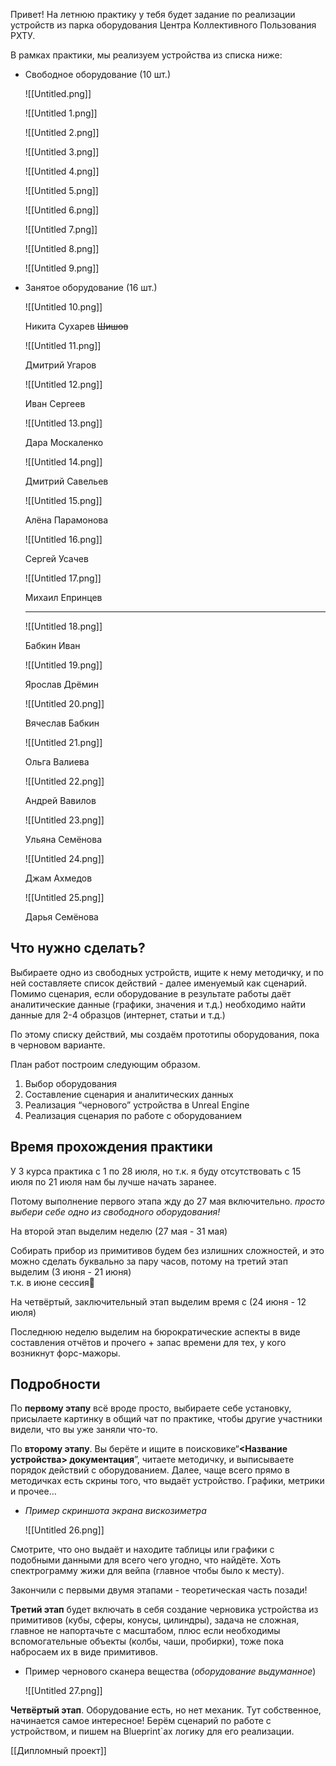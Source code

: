 Привет! На летнюю практику у тебя будет задание по реализации устройств из парка оборудования Центра Коллективного Пользования РХТУ.

В рамках практики, мы реализуем устройства из списка ниже:

- Свободное оборудование (10 шт.)
    
    ![[Untitled.png]]
    
    ![[Untitled 1.png]]
    
    ![[Untitled 2.png]]
    
    ![[Untitled 3.png]]
    
    ![[Untitled 4.png]]
    
    ![[Untitled 5.png]]
    
    ![[Untitled 6.png]]
    
    ![[Untitled 7.png]]
    
    ![[Untitled 8.png]]
    
    ![[Untitled 9.png]]
    
- Занятое оборудование (16 шт.)
    
    ![[Untitled 10.png]]
    
    Никита Сухарев ~~Шишов~~
    
    ![[Untitled 11.png]]
    
    Дмитрий Угаров
    
    ![[Untitled 12.png]]
    
    Иван Сергеев
    
    ![[Untitled 13.png]]
    
    Дара Москаленко
    
    ![[Untitled 14.png]]
    
    Дмитрий Савельев
    
    ![[Untitled 15.png]]
    
    Алёна Парамонова
    
    ![[Untitled 16.png]]
    
    Сергей Усачев
    
    ![[Untitled 17.png]]
    
    Михаил Епринцев
    
      
    
    ---
    
      
    
    ![[Untitled 18.png]]
    
    Бабкин Иван
    
    ![[Untitled 19.png]]
    
    Ярослав Дрёмин
    
    ![[Untitled 20.png]]
    
    Вячеслав Бабкин
    
    ![[Untitled 21.png]]
    
    Ольга Валиева
    
    ![[Untitled 22.png]]
    
    Андрей Вавилов
    
    ![[Untitled 23.png]]
    
    Ульяна Семёнова
    
    ![[Untitled 24.png]]
    
    Джам Ахмедов
    
    ![[Untitled 25.png]]
    
    Дарья Семёнова
    
      
    
      
    

## Что нужно сделать?

Выбираете одно из свободных устройств, ищите к нему методичку, и по ней составляете список действий - далее именуемый как сценарий. Помимо сценария, если оборудование в результате работы даёт аналитические данные (графики, значения и т.д.) необходимо найти данные для 2-4 образцов (интернет, статьи и т.д.)

По этому списку действий, мы создаём прототипы оборудования, пока в черновом варианте.

План работ построим следующим образом.

1. Выбор оборудования
2. Составление сценария и аналитических данных
3. Реализация “чернового” устройства в Unreal Engine
4. Реализация сценария по работе с оборудованием

## Время прохождения практики

У 3 курса практика с 1 по 28 июля, но т.к. я буду отсутствовать с 15 июля по 21 июля нам бы лучше начать заранее.

Потому выполнение первого этапа жду до 27 мая включительно. _просто выбери себе одно из свободного оборудования!_

На второй этап выделим неделю (27 мая - 31 мая)

Собирать прибор из примитивов будем без излишних сложностей, и это можно сделать буквально за пару часов, потому на третий этап выделим (3 июня - 21 июня)  
т.к. в июне сессия🙂  

На четвёртый, заключительный этап выделим время с (24 июня - 12 июля)

Последнюю неделю выделим на бюрократические аспекты в виде составления отчётов и прочего + запас времени для тех, у кого возникнут форс-мажоры.

## Подробности

По **первому этапу** всё вроде просто, выбираете себе установку, присылаете картинку в общий чат по практике, чтобы другие участники видели, что вы уже заняли что-то.

По **второму этапу**. Вы берёте и ищите в поисковике“**<Название устройства> документация**”, читаете методичку, и выписываете порядок действий с оборудованием. Далее, чаще всего прямо в методичках есть скрины того, что выдаёт устройство. Графики, метрики и прочее…

- _Пример скриншота экрана вискозиметра_
    
    ![[Untitled 26.png]]
    

Смотрите, что оно выдаёт и находите таблицы или графики с подобными данными для всего чего угодно, что найдёте. Хоть спектрограмму жижи для вейпа (главное чтобы было к месту).

Закончили с первыми двумя этапами - теоретическая часть позади!

**Третий этап** будет включать в себя создание черновика устройства из примитивов (кубы, сферы, конусы, цилиндры), задача не сложная, главное не напортачьте с масштабом, плюс если необходимы вспомогательные объекты (колбы, чаши, пробирки), тоже пока набросаем их в виде примитивов.

- Пример чернового сканера вещества (_оборудование выдуманное_)
    
    ![[Untitled 27.png]]
    

**Четвёртый этап**. Оборудование есть, но нет механик. Тут собственное, начинается самое интересное! Берём сценарий по работе с устройством, и пишем на Blueprint`ах логику для его реализации.

  

[[Дипломный проект]]